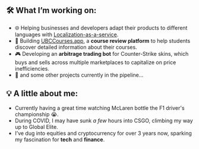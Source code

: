 ## 🛠 What I’m working on:
- 🌐 Helping businesses and developers adapt their products to different languages with [Localization-as-a-service](https://github.com/ubclaunchpad/localization).
- 🚀 Building [UBCCourses.app](https://ubccourses.app), a **course review platform** to help students discover detailed information about their courses.
- 🎮 Developing an **arbitrage trading bot** for Counter-Strike skins, which buys and sells across multiple marketplaces to capitalize on price inefficiencies.
- 🔮 and some other projects currently in the pipeline...

## 💡 A little about me:
- Currently having a great time watching McLaren bottle the F1 driver's championship 😭.
- During COVID, I may have sunk _a few_ hours into CSGO, climbing my way up to Global Elite.
- I’ve dug into equities and cryptocurrency for over 3 years now, sparking my fascination for **tech** and **finance**.
